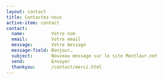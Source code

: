 ```yaml
---
layout: contact
title: Contactez-nous
active-item: contact
contact:
  name:          Votre nom
  email:         Votre email
  message:       Votre message
  message-field: Bonjour…
  subject:       Nouveau message sur le site Montlaur.net
  send:          Envoyer
  thankyou:      /contact/merci.html
---
```

